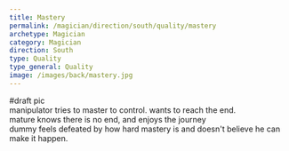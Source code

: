 ```yaml
---
title: Mastery
permalink: /magician/direction/south/quality/mastery
archetype: Magician
category: Magician
direction: South
type: Quality
type_general: Quality
image: /images/back/mastery.jpg
---
```

#draft pic  
manipulator tries to master to control. wants to reach the end.   
mature knows there is no end, and enjoys the journey  
dummy feels defeated by how hard mastery is and doesn't believe he can make it happen. 
